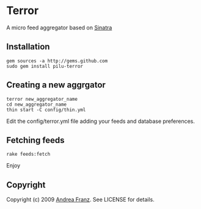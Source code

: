 Terror
===

A micro feed aggregator based on [Sinatra](http://www.sinatrarb.com/)

Installation
---

	gem sources -a http://gems.github.com
	sudo gem install pilu-terror
	
Creating a new aggrgator
---

	terror new_aggregator_name
	cd new_aggregator_name
	thin start -C config/thin.yml
	
Edit the config/terror.yml file adding your feeds and database preferences.

Fetching feeds
---
		
	rake feeds:fetch

Enjoy	
	
Copyright
---

Copyright (c) 2009 [Andrea Franz](http://gravityblast.com). See LICENSE for details.
